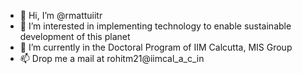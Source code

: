 - 👋 Hi, I’m @rmattuiitr
- 👀 I’m interested in implementing technology to enable sustainable development of this planet
- 🌱 I’m currently in the Doctoral Program of IIM Calcutta, MIS Group
- 📫 Drop me a mail at rohitm21@iimcal_a_c_in

